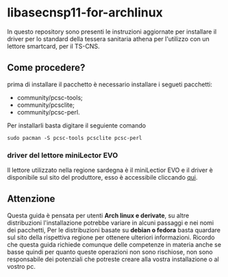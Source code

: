 # libasecnsp11-for-archlinux
In questo repository sono presenti le instruzioni aggiornate per installare il driver per lo standard della tessera sanitaria athena per l'utilizzo con un lettore smartcard, per il TS-CNS.
## Come procedere?
prima di installare il pacchetto è necessario installare i segueti pacchetti:
- community/pcsc-tools;
- community/pcsclite;
- community/pcsc-perl.

Per installarli basta digitare il seguiente comando
```
sudo pacman -S pcsc-tools pcsclite pcsc-perl
```
### driver del lettore miniLector EVO
Il lettore utilizzato nella regione sardegna è il miniLectior EVO e il driver è disponibile sul sito del produttore, esso è accessibile cliccando <a href="https://www.bit4id.com/it/lettore-di-smart-card-minilector-evo/">qui</a>. 
## Attenzione
Questa guida è pensata per utenti **Arch linux e derivate**, su altre distribuzioni l'installazione potrebbe variare in alcuni passaggi e nei nomi dei pacchetti, Per le distribuzioni basate su **debian o fedora** basta quardare sul sito della rispettiva regione per ottenere ulteriori informazioni. Ricordo che questa guida richiede comunque delle competenze in materia anche se basse quindi per quanto queste operazioni non sono rischiose, non sono responsabile dei potenziali che potreste creare alla vostra installazione o al vostro pc.

